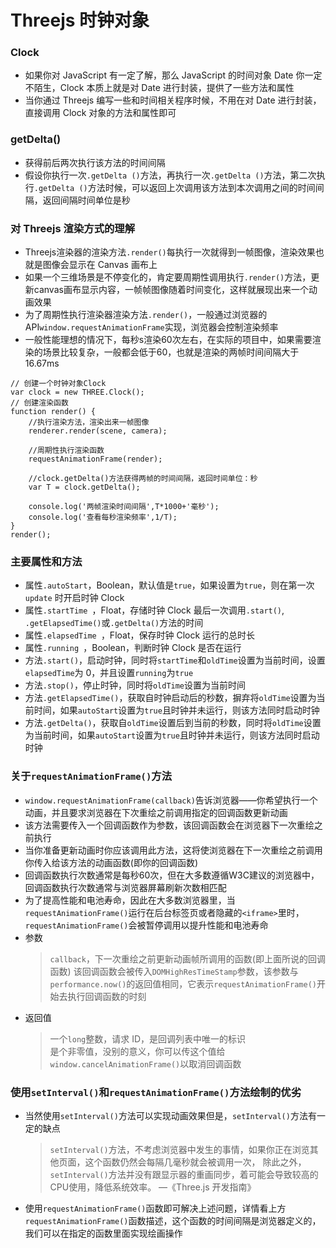 # Threejs 时钟对象

### Clock
+ 如果你对 JavaScript 有一定了解，那么 JavaScript 的时间对象 Date 你一定不陌生，Clock 本质上就是对 Date 进行封装，提供了一些方法和属性
+ 当你通过 Threejs 编写一些和时间相关程序时候，不用在对 Date 进行封装，直接调用 Clock 对象的方法和属性即可

### getDelta()
+ 获得前后两次执行该方法的时间间隔
+ 假设你执行一次`.getDelta ()`方法，再执行一次`.getDelta ()`方法，第二次执行`.getDelta ()`方法时候，可以返回上次调用该方法到本次调用之间的时间间隔，返回间隔时间单位是秒

### 对 Threejs 渲染方式的理解
+ Threejs渲染器的渲染方法`.render()`每执行一次就得到一帧图像，渲染效果也就是图像会显示在 Canvas 画布上
+ 如果一个三维场景是不停变化的，肯定要周期性调用执行`.render()`方法，更新canvas画布显示内容，一帧帧图像随着时间变化，这样就展现出来一个动画效果
+ 为了周期性执行渲染器渲染方法`.render()`，一般通过浏览器的API`window.requestAnimationFrame`实现，浏览器会控制渲染频率
+ 一般性能理想的情况下，每秒s渲染60次左右，在实际的项目中，如果需要渲染的场景比较复杂，一般都会低于60，也就是渲染的两帧时间间隔大于16.67ms

```
// 创建一个时钟对象Clock
var clock = new THREE.Clock();
// 创建渲染函数
function render() {
	//执行渲染方法，渲染出来一帧图像
	renderer.render(scene, camera);
	
	//周期性执行渲染函数
	requestAnimationFrame(render);
	
	//clock.getDelta()方法获得两帧的时间间隔，返回时间单位：秒
	var T = clock.getDelta();
	
	console.log('两帧渲染时间间隔',T*1000+'毫秒');
	console.log('查看每秒渲染频率',1/T);
}
render();
```

### 主要属性和方法
+ 属性`.autoStart`，Boolean，默认值是`true`，如果设置为`true`，则在第一次`update` 时开启时钟 Clock
+ 属性`.startTime `，Float，存储时钟 Clock 最后一次调用`.start()`, `.getElapsedTime()`或`.getDelta()`方法的时间
+ 属性`.elapsedTime `，Float，保存时钟 Clock 运行的总时长
+ 属性`.running `，Boolean，判断时钟 Clock 是否在运行
+ 方法`.start()`，启动时钟，同时将`startTime`和`oldTime`设置为当前时间，设置`elapsedTime`为 0，并且设置`running`为`true`
+ 方法`.stop()`，停止时钟，同时将`oldTime`设置为当前时间
+ 方法`.getElapsedTime()`，获取自时钟启动后的秒数，摒弃将`oldTime`设置为当前时间，如果`autoStart`设置为`true`且时钟并未运行，则该方法同时启动时钟
+ 方法`.getDelta()`，获取自`oldTime`设置后到当前的秒数，同时将`oldTime`设置为当前时间，如果`autoStart`设置为`true`且时钟并未运行，则该方法同时启动时钟

### 关于`requestAnimationFrame()`方法
+ `window.requestAnimationFrame(callback)`告诉浏览器——你希望执行一个动画，并且要求浏览器在下次重绘之前调用指定的回调函数更新动画
+ 该方法需要传入一个回调函数作为参数，该回调函数会在浏览器下一次重绘之前执行
+ 当你准备更新动画时你应该调用此方法，这将使浏览器在下一次重绘之前调用你传入给该方法的动画函数(即你的回调函数)
+ 回调函数执行次数通常是每秒60次，但在大多数遵循W3C建议的浏览器中，回调函数执行次数通常与浏览器屏幕刷新次数相匹配
+ 为了提高性能和电池寿命，因此在大多数浏览器里，当`requestAnimationFrame()`运行在后台标签页或者隐藏的`<iframe>`里时，`requestAnimationFrame()`会被暂停调用以提升性能和电池寿命
+ 参数
	> `callback`，下一次重绘之前更新动画帧所调用的函数(即上面所说的回调函数)
	> 该回调函数会被传入`DOMHighResTimeStamp`参数，该参数与`performance.now()`的返回值相同，它表示`requestAnimationFrame()`开始去执行回调函数的时刻  
+ 返回值
	> 一个`long`整数，请求 ID，是回调列表中唯一的标识  
	> 是个非零值，没别的意义，你可以传这个值给`window.cancelAnimationFrame()`以取消回调函数  

### 使用`setInterval()`和`requestAnimationFrame()`方法绘制的优劣
+ 当然使用`setInterval()`方法可以实现动画效果但是，`setInterval()`方法有一定的缺点
	> `setInterval()`方法，不考虑浏览器中发生的事情，如果你正在浏览其他页面，这个函数仍然会每隔几毫秒就会被调用一次，
	> 除此之外，`setInterval()`方法并没有跟显示器的重画同步，着可能会导致较高的CPU使用，降低系统效率。 —《Three.js 开发指南》
+ 使用`requestAnimationFrame()`函数即可解决上述问题，详情看上方`requestAnimationFrame()`函数描述，这个函数的时间间隔是浏览器定义的，我们可以在指定的函数里面实现绘画操作